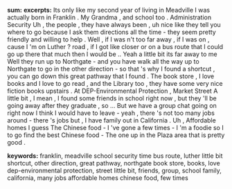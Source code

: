 **sum:**
**excerpts:**
Its only like my second year of living in Meadville I was actually born in Franklin .
My Grandma , and school too .
Administration Security
Uh , the people , they have always been , uh nice like they tell you where to go because I ask them directions all the time - they seem pretty friendly and willing to help .
Well , if I was n't too far away , if I was on , cause I 'm on Luther ? road , if I got like closer or on a bus route that I could go up there that much then I would be ..
Yeah a little bit its far away to me
Well they run up to Northgate - and you have walk all the way up to Northgate to go in the other direction - so that 's why I found a shortcut , you can go down this great pathway that I found .
The book store , I love books and I love to go read , and the Library too , they have some very nice fiction books upstairs .
At DEP-Environmental Protection , Market Street
A little bit , I mean , I found some friends in school right now , but they 'll be going away after they graduate , so ... But we have a group chat going on right now
I think I would have to leave - yeah , there 's not too many jobs around - there 's jobs but , I have family out in California .
Uh , Affordable homes I guess
The Chinese food - I 've gone a few times - I 'm a foodie so I to go find the best Chinese food - The one up in the Plaza area that is pretty good .

**keywords:**
franklin, meadville
school
security
time
bus route, luther
little bit
shortcut, other direction, great pathway, northgate
book store, books, love
dep-environmental protection, street
little bit, friends, group, school
family, california, many jobs
affordable homes
chinese food, few times

